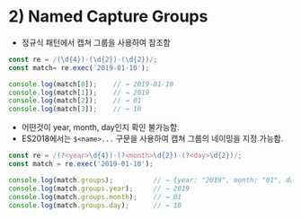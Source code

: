 # 2\) Named Capture Groups

* 정규식 패턴에서 캡쳐 그룹을 사용하여 참조함

```javascript
const re = /(\d{4})-(\d{2})-(\d{2})/;
const match= re.exec('2019-01-10');

console.log(match[0]);    // → 2019-01-10
console.log(match[1]);    // → 2019
console.log(match[2]);    // → 01
console.log(match[3]);    // → 10
```

* 어떤것이 year, month, day인지 확인 불가능함.
* ES2018에서는 `$<name>...` 구문을 사용하여 캡쳐 그룹의 네이밍을 지정 가능함.

```javascript
const re = /(?<year>\d{4})-(?<month>\d{2})-(?<day>\d{2})/;
const match = re.exec('2019-01-10');

console.log(match.groups);          // → {year: "2019", month: "01", day: "10"}
console.log(match.groups.year);     // → 2019
console.log(match.groups.month);    // → 01
console.log(match.groups.day);      // → 10
```

